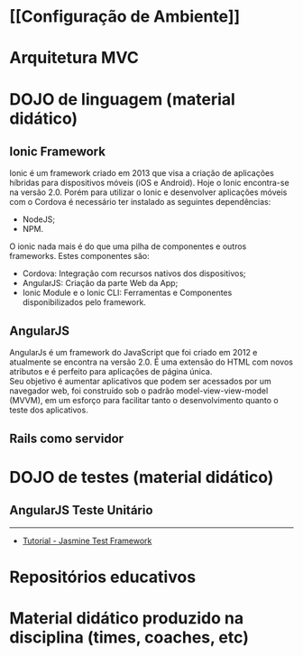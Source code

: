 # [[Configuração de Ambiente]]

# Arquitetura MVC

# DOJO de linguagem (material didático)


## Ionic Framework
Ionic é um framework criado em 2013 que visa a criação de aplicações híbridas para dispositivos móveis (iOS e Android). Hoje o Ionic encontra-se na versão 2.0. Porém para utilizar o Ionic e desenvolver aplicações móveis com o Cordova é necessário ter instalado as seguintes dependências:
* NodeJS;
* NPM.

O ionic nada mais é do que uma pilha de componentes e outros frameworks. Estes componentes são:
* Cordova: Integração com recursos nativos dos dispositivos;
* AngularJS: Criação da parte Web da App;
* Ionic Module e o Ionic CLI: Ferramentas e Componentes disponibilizados pelo framework.


## AngularJS
AngularJs é um framework do JavaScript que foi criado em 2012 e atualmente se encontra na versão 2.0. É uma extensão do HTML com novos atributos e é perfeito para aplicações de página única.      
Seu objetivo é aumentar aplicativos que podem ser acessados por um navegador web, foi construído sob o padrão model-view-view-model (MVVM), em um esforço para facilitar tanto o desenvolvimento quanto o teste dos aplicativos.

## Rails como servidor



# DOJO de testes (material didático)
## AngularJS Teste Unitário
***
* [Tutorial - Jasmine Test Framework](http://jasmine.github.io/2.5/node.html)



# Repositórios educativos



# Material didático produzido na disciplina (times, coaches, etc)